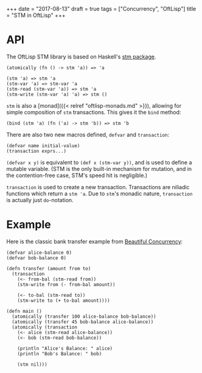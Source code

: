 +++
date = "2017-08-13"
draft = true
tags = ["Concurrency", "OftLisp"]
title = "STM in OftLisp"
+++

# API

The OftLisp STM library is based on Haskell's [stm package](https://hackage.haskell.org/package/stm).

```oftlisp
(atomically (fn () -> stm 'a)) => 'a

(stm 'a) => stm 'a
(stm-var 'a) => stm-var 'a
(stm-read (stm-var 'a)) => stm 'a
(stm-write (stm-var 'a) 'a) => stm ()
```

`stm` is also a [monad]({{< relref "oftlisp-monads.md" >}}), allowing for simple composition of `stm` transactions.
This gives it the `bind` method:

```oftlisp
(bind (stm 'a) (fn ('a) -> stm 'b)) => stm 'b
```

There are also two new macros defined, `defvar` and `transaction`:

```oftlisp
(defvar name initial-value)
(transaction exprs...)
```

`(defvar x y)` is equivalent to `(def x (stm-var y))`, and is used to define a mutable variable.
(STM is the only built-in mechanism for mutation, and in the contention-free case, STM's speed hit is negligible.)

`transaction` is used to create a new transaction. Transactions are niliadic functions which return a `stm 'a`.
Due to `stm`'s monadic nature, `transaction` is actually just `do`-notation.

# Example

Here is the classic bank transfer example from [Beautiful Concurrency](https://www.microsoft.com/en-us/research/wp-content/uploads/2016/02/beautiful.pdf):

```oftlisp
(defvar alice-balance 0)
(defvar bob-balance 0)

(defn transfer (amount from to)
  (transaction
    (<- from-bal (stm-read from))
	(stm-write from (- from-bal amount))

	(<- to-bal (stm-read to))
	(stm-write to (+ to-bal amount))))

(defn main ()
  (atomically (transfer 100 alice-balance bob-balance))
  (atomically (transfer 45 bob-balance alice-balance))
  (atomically (transaction
    (<- alice (stm-read alice-balance))
    (<- bob (stm-read bob-balance))

	(println "Alice's Balance: " alice)
	(println "Bob's Balance: " bob)

	(stm nil)))
```
